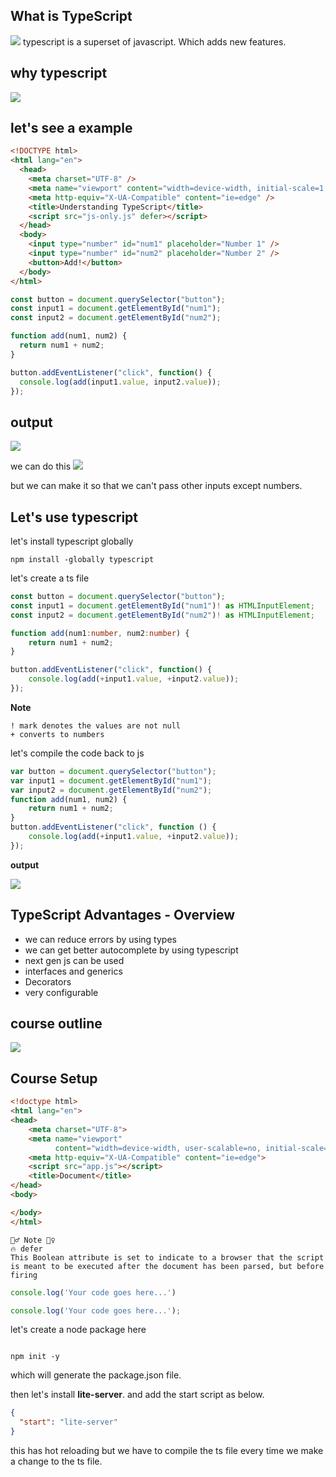 ## What  is TypeScript
![](../img/1.png)
typescript is a superset of javascript. Which adds new features.
## why typescript
![](../img/2.png)

## let's see a example

```html
<!DOCTYPE html>
<html lang="en">
  <head>
    <meta charset="UTF-8" />
    <meta name="viewport" content="width=device-width, initial-scale=1.0" />
    <meta http-equiv="X-UA-Compatible" content="ie=edge" />
    <title>Understanding TypeScript</title>
    <script src="js-only.js" defer></script>
  </head>
  <body>
    <input type="number" id="num1" placeholder="Number 1" />
    <input type="number" id="num2" placeholder="Number 2" />
    <button>Add!</button>
  </body>
</html>

```
```js
const button = document.querySelector("button");
const input1 = document.getElementById("num1");
const input2 = document.getElementById("num2");

function add(num1, num2) {
  return num1 + num2;
}

button.addEventListener("click", function() {
  console.log(add(input1.value, input2.value));
});

```
## output
![](../img/3.png)

we can do this 
![](../img/4.png)

but we can make it so that we can't pass other inputs except numbers.

## Let's use typescript
let's install typescript globally
```shell
npm install -globally typescript
```
let's create a ts file

```ts
const button = document.querySelector("button");
const input1 = document.getElementById("num1")! as HTMLInputElement;
const input2 = document.getElementById("num2")! as HTMLInputElement;

function add(num1:number, num2:number) {
    return num1 + num2;
}

button.addEventListener("click", function() {
    console.log(add(+input1.value, +input2.value));
});

```
**Note**
```
! mark denotes the values are not null
+ converts to numbers
```
let's compile the code back to js
```js
var button = document.querySelector("button");
var input1 = document.getElementById("num1");
var input2 = document.getElementById("num2");
function add(num1, num2) {
    return num1 + num2;
}
button.addEventListener("click", function () {
    console.log(add(+input1.value, +input2.value));
});

```
**output**

![](../img/5.png)

## TypeScript Advantages - Overview
- we can reduce errors by using types
- we can get better autocomplete by using typescript
- next gen js can be used
- interfaces and generics
- Decorators
- very configurable

## course outline
![](../img/6.png)

## Course Setup
```html
<!doctype html>
<html lang="en">
<head>
    <meta charset="UTF-8">
    <meta name="viewport"
          content="width=device-width, user-scalable=no, initial-scale=1.0, maximum-scale=1.0, minimum-scale=1.0">
    <meta http-equiv="X-UA-Compatible" content="ie=edge">
    <script src="app.js"></script>
    <title>Document</title>
</head>
<body>

</body>
</html>
```
```
🙅‍♂ Note ️🙅‍♀️
🔥 defer
This Boolean attribute is set to indicate to a browser that the script 
is meant to be executed after the document has been parsed, but before firing
```
```ts
console.log('Your code goes here...')
```
```js
console.log('Your code goes here...');

```
let's create a node package here
```shell

npm init -y

```
which will generate the package.json file.

then let's install **lite-server**. and add the start script as below.
```json
{
  "start": "lite-server"
}
```
this has hot reloading
but we have to compile the ts file every time we make a change to the ts file.